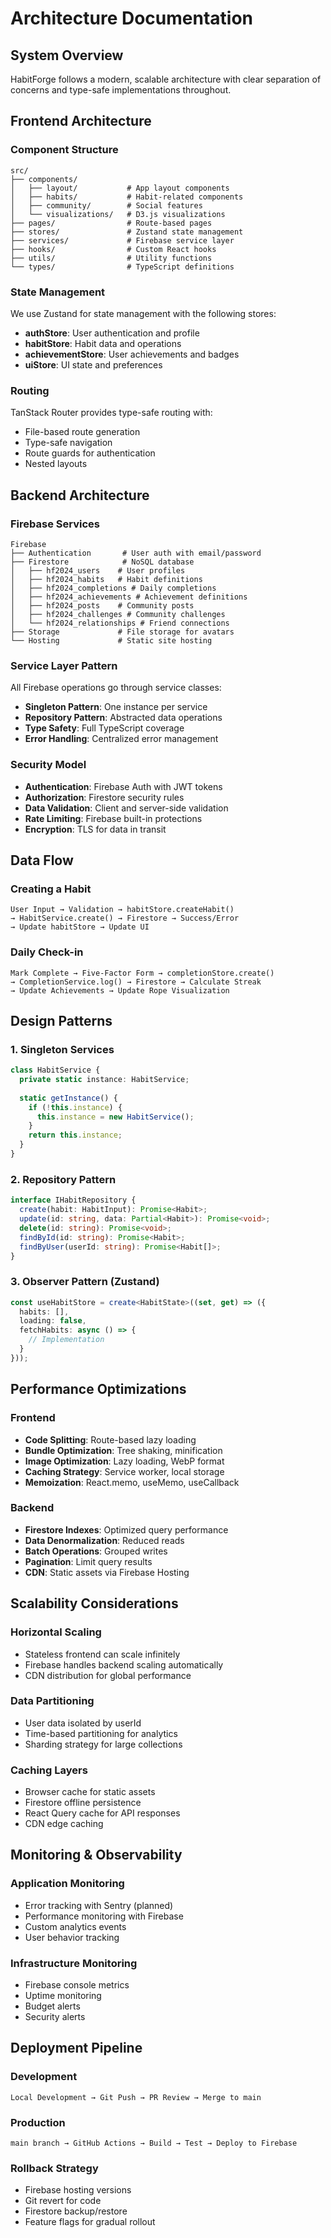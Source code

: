# Architecture Documentation

## System Overview
HabitForge follows a modern, scalable architecture with clear separation of concerns and type-safe implementations throughout.

## Frontend Architecture

### Component Structure
```
src/
├── components/
│   ├── layout/           # App layout components
│   ├── habits/           # Habit-related components
│   ├── community/        # Social features
│   └── visualizations/   # D3.js visualizations
├── pages/                # Route-based pages
├── stores/               # Zustand state management
├── services/             # Firebase service layer
├── hooks/                # Custom React hooks
├── utils/                # Utility functions
└── types/                # TypeScript definitions
```

### State Management
We use Zustand for state management with the following stores:
- **authStore**: User authentication and profile
- **habitStore**: Habit data and operations
- **achievementStore**: User achievements and badges
- **uiStore**: UI state and preferences

### Routing
TanStack Router provides type-safe routing with:
- File-based route generation
- Type-safe navigation
- Route guards for authentication
- Nested layouts

## Backend Architecture

### Firebase Services
```
Firebase
├── Authentication       # User auth with email/password
├── Firestore            # NoSQL database
│   ├── hf2024_users    # User profiles
│   ├── hf2024_habits   # Habit definitions
│   ├── hf2024_completions # Daily completions
│   ├── hf2024_achievements # Achievement definitions
│   ├── hf2024_posts    # Community posts
│   ├── hf2024_challenges # Community challenges
│   └── hf2024_relationships # Friend connections
├── Storage             # File storage for avatars
└── Hosting             # Static site hosting
```

### Service Layer Pattern
All Firebase operations go through service classes:
- **Singleton Pattern**: One instance per service
- **Repository Pattern**: Abstracted data operations
- **Type Safety**: Full TypeScript coverage
- **Error Handling**: Centralized error management

### Security Model
- **Authentication**: Firebase Auth with JWT tokens
- **Authorization**: Firestore security rules
- **Data Validation**: Client and server-side validation
- **Rate Limiting**: Firebase built-in protections
- **Encryption**: TLS for data in transit

## Data Flow

### Creating a Habit
```mermaid
User Input → Validation → habitStore.createHabit() 
→ HabitService.create() → Firestore → Success/Error
→ Update habitStore → Update UI
```

### Daily Check-in
```mermaid
Mark Complete → Five-Factor Form → completionStore.create()
→ CompletionService.log() → Firestore → Calculate Streak
→ Update Achievements → Update Rope Visualization
```

## Design Patterns

### 1. Singleton Services
```typescript
class HabitService {
  private static instance: HabitService;
  
  static getInstance() {
    if (!this.instance) {
      this.instance = new HabitService();
    }
    return this.instance;
  }
}
```

### 2. Repository Pattern
```typescript
interface IHabitRepository {
  create(habit: HabitInput): Promise<Habit>;
  update(id: string, data: Partial<Habit>): Promise<void>;
  delete(id: string): Promise<void>;
  findById(id: string): Promise<Habit>;
  findByUser(userId: string): Promise<Habit[]>;
}
```

### 3. Observer Pattern (Zustand)
```typescript
const useHabitStore = create<HabitState>((set, get) => ({
  habits: [],
  loading: false,
  fetchHabits: async () => {
    // Implementation
  }
}));
```

## Performance Optimizations

### Frontend
- **Code Splitting**: Route-based lazy loading
- **Bundle Optimization**: Tree shaking, minification
- **Image Optimization**: Lazy loading, WebP format
- **Caching Strategy**: Service worker, local storage
- **Memoization**: React.memo, useMemo, useCallback

### Backend
- **Firestore Indexes**: Optimized query performance
- **Data Denormalization**: Reduced reads
- **Batch Operations**: Grouped writes
- **Pagination**: Limit query results
- **CDN**: Static assets via Firebase Hosting

## Scalability Considerations

### Horizontal Scaling
- Stateless frontend can scale infinitely
- Firebase handles backend scaling automatically
- CDN distribution for global performance

### Data Partitioning
- User data isolated by userId
- Time-based partitioning for analytics
- Sharding strategy for large collections

### Caching Layers
- Browser cache for static assets
- Firestore offline persistence
- React Query cache for API responses
- CDN edge caching

## Monitoring & Observability

### Application Monitoring
- Error tracking with Sentry (planned)
- Performance monitoring with Firebase
- Custom analytics events
- User behavior tracking

### Infrastructure Monitoring
- Firebase console metrics
- Uptime monitoring
- Budget alerts
- Security alerts

## Deployment Pipeline

### Development
```
Local Development → Git Push → PR Review → Merge to main
```

### Production
```
main branch → GitHub Actions → Build → Test → Deploy to Firebase
```

### Rollback Strategy
- Firebase hosting versions
- Git revert for code
- Firestore backup/restore
- Feature flags for gradual rollout